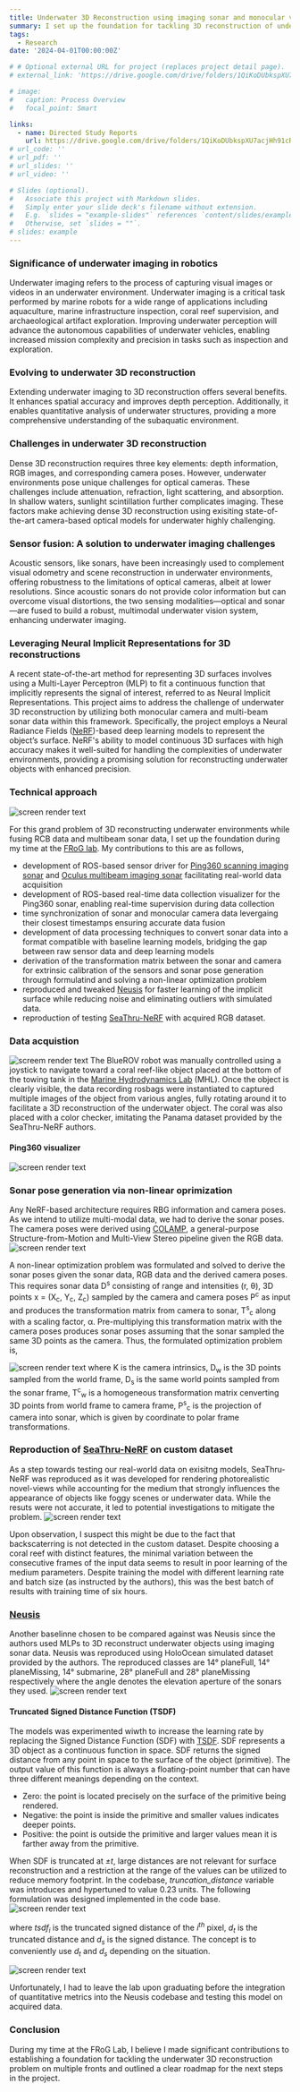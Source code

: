 ```yaml
---
title: Underwater 3D Reconstruction using imaging sonar and monocular via Deep Learning models
summary: I set up the foundation for tackling 3D reconstruction of underwater environment by employing state-of-the-art Neural Implicit Representation models. This involved fusing monocular camera and multibeam sonar data, developing sensor drivers for real-world data acquisition, synchronizing sensor data, generating sonar poses for custom dataset, creating a ROS-based data collection visualizer, and reproducing 3D reconstruction deep learning model baselines on custom dataset.
tags:
  - Research
date: '2024-04-01T00:00:00Z'

# # Optional external URL for project (replaces project detail page).
# external_link: 'https://drive.google.com/drive/folders/1QiKoDUbkspXU7acjHh91cRRhuZhNsnxe'

# image:
#   caption: Process Overview
#   focal_point: Smart

links:
  - name: Directed Study Reports
    url: https://drive.google.com/drive/folders/1QiKoDUbkspXU7acjHh91cRRhuZhNsnxe
# url_code: ''
# url_pdf: ''
# url_slides: ''
# url_video: ''

# Slides (optional).
#   Associate this project with Markdown slides.
#   Simply enter your slide deck's filename without extension.
#   E.g. `slides = "example-slides"` references `content/slides/example-slides.md`.
#   Otherwise, set `slides = ""`.
# slides: example
---
```

### Significance of underwater imaging in robotics
Underwater imaging refers to the process of capturing visual images or videos in an underwater environment. Underwater imaging is a critical task performed by marine robots for a wide range of applications including aquaculture, marine infrastructure inspection, coral reef supervision, and archaeological artifact exploration. Improving underwater perception will advance the autonomous capabilities of underwater vehicles, enabling increased mission complexity and precision in tasks such as inspection and exploration. 

### Evolving to underwater 3D reconstruction
Extending underwater imaging to 3D reconstruction offers several benefits. It enhances spatial accuracy and improves depth perception. Additionally, it enables quantitative analysis of underwater structures, providing a more comprehensive understanding of the subaquatic environment.

### Challenges in underwater 3D reconstruction 
<!-- The key elements required for dense 3D reconstruction are depth, RGB images, and their corresponding camera poses. While optical cameras yield visibility and capture features such as color and texture, they are prone to attenuation, refraction, light scattering, absorption, and sunlight scintillation in shallow waters. Due to these factors, achieving dense 3D reconstruction underwater is highly challenging.  -->
Dense 3D reconstruction requires three key elements: depth information, RGB images, and corresponding camera poses. However, underwater environments pose unique challenges for optical cameras. These challenges include attenuation, refraction, light scattering, and absorption. In shallow waters, sunlight scintillation further complicates imaging. These factors make achieving dense 3D reconstruction using exisiting state-of-the-art camera-based optical models for underwater highly challenging.

### Sensor fusion: A solution to underwater imaging challenges
Acoustic sensors, like sonars, have been increasingly used to complement visual odometry and scene reconstruction in underwater environments, offering robustness to the limitations of optical cameras, albeit at lower resolutions. Since acoustic sonars do not provide color information but can overcome visual distortions, the two sensing modalities—optical and sonar—are fused to build a robust, multimodal underwater vision system, enhancing underwater imaging.

### Leveraging Neural Implicit Representations for 3D reconstructions
A recent state-of-the-art method for representing 3D surfaces involves using a Multi-Layer Perceptron (MLP) to fit a continuous function that implicitly represents the signal of interest, referred to as Neural Implicit Representations. This project aims to address the challenge of underwater 3D reconstruction by utilizing both monocular camera and multi-beam sonar data within this framework. Specifically, the project employs a Neural Radiance Fields ([NeRF](https://arxiv.org/abs/2003.08934))-based deep learning models to represent the object’s surface. NeRF's ability to model continuous 3D surfaces with high accuracy makes it well-suited for handling the complexities of underwater environments, providing a promising solution for reconstructing underwater objects with enhanced precision.

<!-- A recent state-of-the-art representation of 3D surfaces which leverages on the deployment of a Multi-Layer Perceptron (MLP) to fit a continuous function that implicitly represents a signal of interest is referred to as the Neural Implicit Representations. Thus, the objective of this project is to 3D reconstruct underwater objects using both monocular camera and multi-beam imaging sonar data employing state-of-the-art data-driven learning model representing the object surface as Neural Implicit functions, in this case Neural Radiance Fields ([NeRF](https://arxiv.org/abs/2003.08934)) based learning model. -->

### Technical approach
![screen render text](detailedOverview.png "A detailed process overview of underwater 3D reconstruction involving acquiring real-world data, obtaining the poses of the camera and the sonar to pass them through a novel NeRF-based learning model to obtain the novel-view synthesis and underwater 3D reconstruction")

For this grand problem of 3D reconstructing underwater environments while fusing RCB data and multibeam sonar data, I set up the foundation during my time at the [FRoG lab](https://fieldrobotics.engin.umich.edu/home). My contributions to this are as follows,
- development of ROS-based sensor driver for [Ping360 scanning imaging sonar](https://bluerobotics.com/store/sonars/imaging-sonars/ping360-sonar-r1-rp/) and [Oculus multibeam imaging sonar](https://www.blueprintsubsea.com/downloads/oculus/UM-148-P01222-05.pdf) facilitating real-world data acquisition
- development of ROS-based real-time data collection visualizer for the Ping360 sonar, enabling real-time supervision during data collection
- time synchronization of sonar and monocular camera data levergaing their closest timestamps ensuring accurate data fusion
- development of data processing techniques to convert sonar data into a format compatible with baseline learning models, bridging the gap between raw sensor data and deep learning models
- derivation of the transformation matrix between the sonar and camera for extrinsic calibration of the sensors and sonar pose generation through formulatind and solving a non-linear optimization problem
- reproduced and tweaked [Neusis](https://rpl.ri.cmu.edu/neusis/) for faster learning of the implicit surface while reducing noise and eliminating outliers with simulated data.
- reproduction of testing [SeaThru-NeRF](https://sea-thru-nerf.github.io/) with acquired RGB dataset.

### Data acquistion
![screem render text](mhlTesting.jpeg "BlueROV underwater robot used for data acquistion")
The BlueROV robot was manually controlled using a joystick to navigate toward a coral reef-like object placed at the bottom of the towing tank in the [Marine Hydrodynamics Lab](https://mhl.engin.umich.edu/) (MHL). Once the object is clearly visible, the data recording rosbags were instantiated to captured multiple images of the object from various angles, fully rotating around it to facilitate a 3D reconstruction of the underwater object. The coral was also placed with a color checker, imitating the Panama dataset provided by the SeaThru-NeRF authors.

#### Ping360 visualizer
![screen render text](viz.png "Sonar data visualized as LaserScan and MarkerArray in real-time during data collection")


### Sonar pose generation via non-linear oprimization
Any NeRF-based architecture requires RBG information and camera poses. As we intend to utilize multi-modal data, we had to derive the sonar poses. The camera poses were derived using [COLAMP](https://colmap.github.io/), a general-purpose Structure-from-Motion and Multi-View Stereo pipeline given the RGB data. 
![screen render text](cameraPose.png "Visualization of camera poses derived using COLMAP")

A non-linear optimization problem was formulated and solved to derive the sonar poses given the sonar data, RGB data and the derived camera poses. This requires sonar data D<sup>s</sup> consisting of range and intensities (r, &theta;), 3D points x = (X<sub>c</sub>, Y<sub>c</sub>, Z<sub>c</sub>) sampled by the camera and camera poses P<sup>c</sup> as input and produces the transformation matrix from camera to sonar, T<sup>s</sup><sub>c</sub> along with a scaling factor, &alpha;. Pre-multiplying this transformation matrix with the camera poses produces sonar poses assuming that the sonar sampled the same 3D points as the camera. Thus, the formulated optimization problem is,

![screen render text](eqn.png)
where K is the camera intrinsics, D<sub>w</sub> is the 3D points sampled from the world frame, D<sub>s</sub> is the same world points sampled from the sonar frame, T<sup>c</sup><sub>w</sub> is a homogeneous transformation matrix cenverting 3D points from world frame to camera frame, P<sup>s</sup><sub>c</sub> is the projection of camera into sonar, which is given by coordinate to polar frame transformations.


### Reproduction of [SeaThru-NeRF](https://sea-thru-nerf.github.io/) on custom dataset
As a step towards testing our real-world data on exisitng models, SeaThru-NeRF was reproduced as it was developed for rendering photorealistic novel-views while accounting for the medium that strongly  influences the appearance of objects like foggy scenes or underwater data. While the resuts were not accurate, it led to potential investigations to mitigate the problem.
![screen render text](seaThruRes.png "Reproduction results of SeaThru-NeRF for Panama (provided by the author) and MHL (acquired) datasets") 

Upon observation, I suspect this might be due to the fact that backscaterring is not detected in the custom dataset. Despite choosing a coral reef with distinct features, the minimal variation between the consecutive frames of the input data seems to result in poor learning of the medium parameters. Despite training the model with different learning rate and batch size (as instructed by the authors), this was the best batch of results with training time of six hours. 

### [Neusis](https://rpl.ri.cmu.edu/neusis/)
Another baselinne chosen to be compared against was Neusis since the authors used MLPs to 3D reconstruct underwater objects using imaging sonar data. Neusis was reproduced using HoloOcean simulated dataset provided by the authors. The reproduced classes are 14° planeFull, 14° planeMissing, 14° submarine, 28° planeFull and 28° planeMissing respectively where the angle denotes the elevation aperture of the sonars they used.
![screen render text](neusis_rep.png "Comparison between the simulated groundtruth data, published results and the reproduced results of three different classes")

#### Truncated Signed Distance Function (TSDF)
The models was experimented wiwth to increase the learning rate by replacing the Signed Distance Function (SDF) with [TSDF](https://link.springer.com/content/pdf/10.1007/978-3-319-11755-3_40.pdf). SDF represents a 3D object as a continuous function in space. SDF returns the signed distance from any point in space to the surface of the object (primitive). The output value of this function is always a floating-point number that can have three different meanings depending on the context.
- Zero: the point is located precisely on the surface of the primitive being rendered.
- Negative: the point is inside the primitive and smaller values indicates deeper points.
- Positive: the point is outside the primitive and larger values mean it is farther away from the primitive.

When SDF is truncated at _±t_, large distances are not relevant for surface reconstruction and a restriction at the range of the values can be utilized to reduce memory footprint. In the codebase, _truncation_distance_ variable was introduces and hypertuned to value 0.23 units. The following formulation was designed implemented in the code base.
![screen render text](tsdf.png "Designed formula leveraging TSDF")

where _tsdf<sub>i</sub>_  is the truncated signed distance of the _i<sup>th</sup>_ pixel, _d<sub>t</sub>_ is the truncated distance and _d<sub>s</sub>_ is the signed distance. The concept is to conveniently use _d<sub>t</sub>_ and _d<sub>s</sub>_ depending on the situation.

![screen render text](neusis.png "Extension of the 14° planeFull class. TSDF has overcome noise near the rear end of the plane at earlier epochs")

Unfortunately, I had to leave the lab upon graduating before the integration of quantitative metrics into the Neusis codebase and testing this model on acquired data.

### Conclusion
During my time at the FRoG Lab, I believe I made significant contributions to establishing a foundation for tackling the underwater 3D reconstruction problem on multiple fronts and outlined a clear roadmap for the next steps in the project.